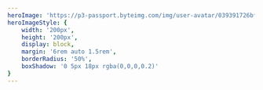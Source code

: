 ```yaml
---
heroImage: 'https://p3-passport.byteimg.com/img/user-avatar/039391726bfa394febe9e5853f06026a~180x180.awebp'
heroImageStyle: { 
	width: '200px',
	height: '200px',
	display: block,
	margin: '6rem auto 1.5rem',
	borderRadius: '50%',
	boxShadow: '0 5px 18px rgba(0,0,0,0.2)'
}
---
```

